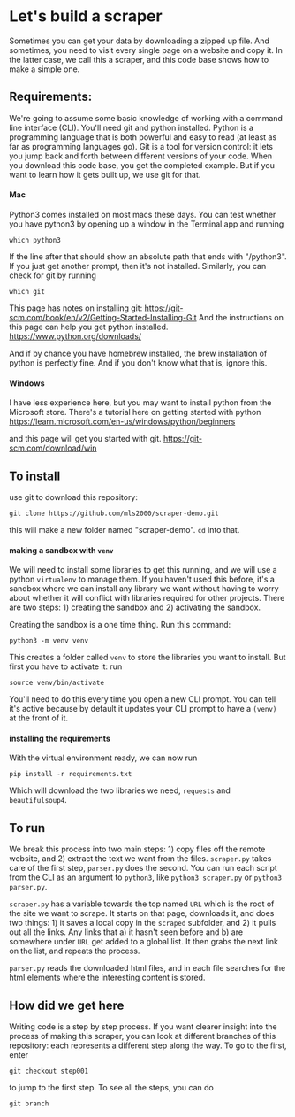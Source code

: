 # Let's build a scraper

Sometimes you can get your data by downloading a zipped up file. And sometimes, you need to visit every single page on a website and copy it. In the latter case, we call this a scraper, and this code base shows how to make a simple one. 


## Requirements: 

We're going to assume some basic knowledge of working with a command line interface (CLI). You'll need git and python installed. Python is a programming language that is both powerful and easy to read (at least as far as programming languages go). Git is a tool for version control: it lets you jump back and forth between different versions of your code. When you download this code base, you get the completed example. But if you want to learn how it gets built up, we use git for that. 

#### Mac
Python3 comes installed on most macs these days. You can test whether you have python3 by opening up a window in the Terminal app and running 
```
which python3
```
If the line after that should show an absolute path that ends with "/python3". If you just get another prompt, then it's not installed. Similarly, you can check for git by running 
```
which git
```

This page has notes on installing git: 
https://git-scm.com/book/en/v2/Getting-Started-Installing-Git
And the instructions on this page can help you get python installed. 
https://www.python.org/downloads/

And if by chance you have homebrew installed, the brew installation of python is perfectly fine. And if you don't know what that is, ignore this. 


#### Windows
I have less experience here, but you may want to install python from the Microsoft store. There's a tutorial here on 
getting started with python
https://learn.microsoft.com/en-us/windows/python/beginners

and this page will get you started with git. 
https://git-scm.com/download/win



## To install

use git to download this repository: 
```
git clone https://github.com/mls2000/scraper-demo.git
```
this will make a new folder named "scraper-demo". `cd` into that. 

#### making a sandbox with `venv`

We will need to install some libraries to get this running, and we will use a python `virtualenv` to manage them. If you haven't used this before, it's a sandbox where we can install any library we want without having to worry about whether it will conflict with libraries required for other projects. There are two steps: 1) creating the sandbox and 2) activating the sandbox. 

Creating the sandbox is a one time thing. Run this command:
```
python3 -m venv venv
```
This creates a folder called `venv` to store the libraries you want to install. But first you have to activate it: run 
```
source venv/bin/activate
```
You'll need to do this every time you open a new CLI prompt. You can tell it's active because by default it updates your CLI prompt to have a `(venv) ` at the front of it. 

#### installing the requirements

With the virtual environment ready, we can now run
```
pip install -r requirements.txt
```
Which will download the two libraries we need, `requests` and `beautifulsoup4`. 


## To run

We break this process into two main steps: 1) copy files off the remote website, and 2) extract the text we want from the files. `scraper.py` takes care of the first step, `parser.py` does the second. You can run each script from the CLI as an argument to `python3`, like `python3 scraper.py` or `python3 parser.py`. 

`scraper.py` has a variable towards the top named `URL` which is the root of the site we want to scrape. It starts on that page, downloads it, and does two things: 1) it saves a local copy in the `scraped` subfolder, and 2) it pulls out all the links. Any links that a) it hasn't seen before and b) are somewhere under `URL` get added to a global list. It then grabs the next link on the list, and repeats the process. 

`parser.py` reads the downloaded html files, and in each file searches for the html elements where the interesting content is stored. 


## How did we get here

Writing code is a step by step process. If you want clearer insight into the process of making this scraper, you can look at different branches of this repository: each represents a different step along the way. To go to the first, enter 
```
git checkout step001
``` 
to jump to the first step. To see all the steps, you can do
```
git branch
```






